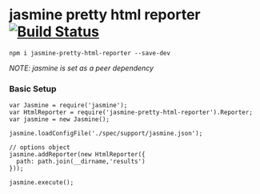 # jasmine pretty html reporter [![Build Status](https://travis-ci.org/stuisme/jasmine-pretty-html-reporter.svg?branch=master)](https://travis-ci.org/stuisme/jasmine-pretty-html-reporter)

```
npm i jasmine-pretty-html-reporter --save-dev
```
_NOTE: jasmine is set as a peer dependency_


### Basic Setup

```
var Jasmine = require('jasmine');
var HtmlReporter = require('jasmine-pretty-html-reporter').Reporter;
var jasmine = new Jasmine();

jasmine.loadConfigFile('./spec/support/jasmine.json');

// options object
jasmine.addReporter(new HtmlReporter({
  path: path.join(__dirname,'results')
}));

jasmine.execute();
```
